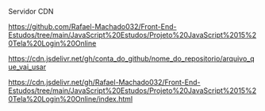 Servidor CDN




https://github.com/Rafael-Machado032/Front-End-Estudos/tree/main/JavaScript%20Estudos/Projeto%20JavaScript%2015%20Tela%20Login%20Online


https://cdn.jsdelivr.net/gh/conta_do_github/nome_do_repositorio/arquivo_que_vai_usar

https://cdn.jsdelivr.net/gh/Rafael-Machado032/Front-End-Estudos/tree/main/JavaScript%20Estudos/Projeto%20JavaScript%2015%20Tela%20Login%20Online/index.html